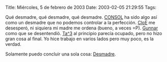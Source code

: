 Title: Miércoles, 5 de febrero de 2003
Date: 2003-02-05 21:29:55
Tags: 

<p>Qué desmadre, qué desmadre, qué desmadre. <a href="http://web.archive.org/web/20030218225029/http://www.consol.org.mx/">CONSOL</a> ha sido algo así como un desmadre que  no podemos controlar a la perfección. <a href="mailto:clandar@yahoo.com.mx">CloE</a> me desesperó, ni siquiera mi madre me  ordena (bueno, a veces =P). <a href="mailto:gwolf@gwolf.cx">Gunnar</a> como que se desentendíó. <a href="mailto:tacvbo@tacvbo.net">Ta^3</a> al principio parecía ocupado, pero no hizo gran cosa al final. Yo hice trabajo en  varios lados pero muy poco, es la verdad.</p>

<p>Solamente puedo concluir una sola cosa: <a href="http://web.archive.org/web/20030218225029/http://www.desmadre.org/">Desmadre</a>.</p>
